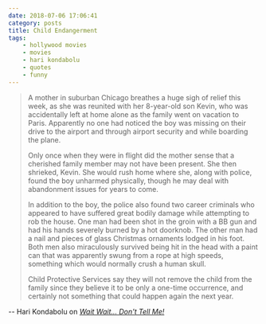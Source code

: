 ```yaml
---
date: 2018-07-06 17:06:41
category: posts
title: Child Endangerment
tags:
    - hollywood movies
    - movies
    - hari kondabolu
    - quotes
    - funny
---
```


> A mother in suburban Chicago breathes a huge sigh of relief this week, as she was reunited with her 8-year-old son Kevin, who was accidentally left at home alone as the family went on vacation to Paris. Apparently no one had noticed the boy was missing on their drive to the airport and through airport security and while boarding the plane.
>
> Only once when they were in flight did the mother sense that a cherished family member may not have been present. She then shrieked, Kevin. She would rush home where she, along with police, found the boy unharmed physically, though he may deal with abandonment issues for years to come. 
>
> In addition to the boy, the police also found two career criminals who appeared to have suffered great bodily damage while attempting to rob the house. One man had been shot in the groin with a BB gun and had his hands severely burned by a hot doorknob. The other man had a nail and pieces of glass Christmas ornaments lodged in his foot. Both men also miraculously survived being hit in the head with a paint can that was apparently swung from a rope at high speeds, something which would normally crush a human skull.
>
> Child Protective Services say they will not remove the child from the family since they believe it to be only a one-time occurrence, and certainly not something that could happen again the next year.

-- Hari Kondabolu on [_Wait Wait... Don't Tell Me!_](https://www.npr.org/templates/transcript/transcript.php?storyId=614538919)
